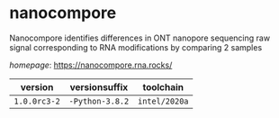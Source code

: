 # nanocompore

Nanocompore identifies differences in ONT nanopore sequencing raw signal corresponding to RNA modifications by comparing 2 samples

*homepage*: <https://nanocompore.rna.rocks/>

version | versionsuffix | toolchain
--------|---------------|----------
``1.0.0rc3-2`` | ``-Python-3.8.2`` | ``intel/2020a``
